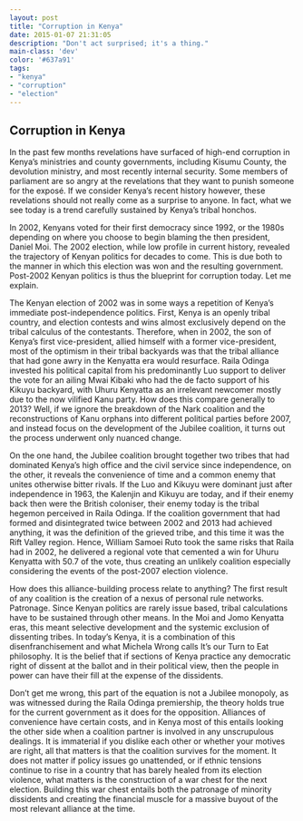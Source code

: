 ```yaml
---
layout: post
title: "Corruption in Kenya"
date: 2015-01-07 21:31:05
description: "Don't act surprised; it's a thing."
main-class: 'dev'
color: '#637a91'
tags:
- "kenya"
- "corruption"
- "election"
---
```



## Corruption in Kenya

In the past few months revelations have surfaced of high-end corruption in Kenya’s ministries and county governments, including Kisumu County, the devolution ministry, and most recently internal security. Some members of parliament are so angry at the revelations that they want to punish someone for the exposé. If we consider Kenya’s recent history however, these revelations should not really come as a surprise to anyone. In fact, what we see today is a trend carefully sustained by Kenya’s tribal honchos.

In 2002, Kenyans voted for their first democracy since 1992, or the 1980s depending on where you choose to begin blaming the then president, Daniel Moi. The 2002 election, while low profile in current history, revealed the trajectory of Kenyan politics for decades to come. This is due both to the manner in which this election was won and the resulting government. Post-2002 Kenyan politics is thus the blueprint for corruption today. Let me explain.

The Kenyan election of 2002 was in some ways a repetition of Kenya’s immediate post-independence politics. First, Kenya is an openly tribal country, and election contests and wins almost exclusively depend on the tribal calculus of the contestants. Therefore, when in 2002, the son of Kenya’s first vice-president, allied himself with a former vice-president, most of the optimism in their tribal backyards was that the tribal alliance that had gone awry in the Kenyatta era would resurface. Raila Odinga invested his political capital from his predominantly Luo support to deliver the vote for an ailing Mwai Kibaki who had the de facto support of his Kikuyu backyard, with Uhuru Kenyatta as an irrelevant newcomer mostly due to the now vilified Kanu party. How does this compare generally to 2013? Well, if we ignore the breakdown of the Nark coalition and the reconstructions of Kanu orphans into different political parties before 2007, and instead focus on the development of the Jubilee coalition, it turns out the process underwent only nuanced change.

On the one hand, the Jubilee coalition brought together two tribes that had dominated Kenya’s high office and the civil service since independence, on the other, it reveals the convenience of time and a common enemy that unites otherwise bitter rivals. If the Luo and Kikuyu were dominant just after independence in 1963, the Kalenjin and Kikuyu are today, and if their enemy back then were the British coloniser, their enemy today is the tribal hegemon perceived in Raila Odinga. If the coalition government that had formed and disintegrated twice between 2002 and 2013 had achieved anything, it was the definition of the grieved tribe, and this time it was the Rift Valley region. Hence, William Samoei Ruto took the same risks that Raila had in 2002, he delivered a regional vote that cemented a win for Uhuru Kenyatta with 50.7 of the vote, thus creating an unlikely coalition especially considering the events of the post-2007 election violence.

How does this alliance-building process relate to anything? The first result of any coalition is the creation of a nexus of personal rule networks. Patronage. Since Kenyan politics are rarely issue based, tribal calculations have to be sustained through other means. In the Moi and Jomo Kenyatta eras, this meant selective development and the systemic exclusion of dissenting tribes. In today’s Kenya, it is a combination of this disenfranchisement and what Michela Wrong calls It’s our Turn to Eat philosophy. It is the belief that if sections of Kenya practice any democratic right of dissent at the ballot and in their political view, then the people in power can have their fill at the expense of the dissidents.

Don’t get me wrong, this part of the equation is not a Jubilee monopoly, as was witnessed during the Raila Odinga premiership, the theory holds true for the current government as it does for the opposition. Alliances of convenience have certain costs, and in Kenya most of this entails looking the other side when a coalition partner is involved in any unscrupulous dealings. It is immaterial if you dislike each other or whether your motives are right, all that matters is that the coalition survives for the moment. It does not matter if policy issues go unattended, or if ethnic tensions continue to rise in a country that has barely healed from its election violence, what matters is the construction of a war chest for the next election. Building this war chest entails both the patronage of minority dissidents and creating the financial muscle for a massive buyout of the most relevant alliance at the time.

